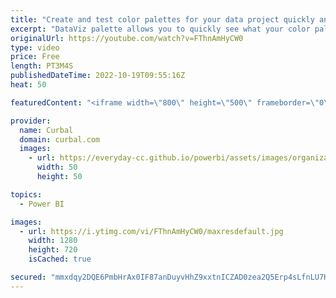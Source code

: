 ```yaml
---
title: "Create and test color palettes for your data project quickly and easily!"
excerpt: "DataViz palette allows you to quickly see what your color palette would like on an actual graph. No longer spend ages on your color choices only to realize that they don't quite hit the mark once you've plugged in your data.  Experiment with different colors by importing palettes from your favourite"
originalUrl: https://youtube.com/watch?v=FThnAmHyCW0
type: video
price: Free
length: PT3M4S
publishedDateTime: 2022-10-19T09:55:16Z
heat: 50

featuredContent: "<iframe width=\"800\" height=\"500\" frameborder=\"0\" src=\"https://www.youtube.com/embed/FThnAmHyCW0\" allow=\"accelerometer; autoplay; encrypted-media; gyroscope; picture-in-picture\" allowfullscreen></iframe>"

provider:
  name: Curbal
  domain: curbal.com
  images:
    - url: https://everyday-cc.github.io/powerbi/assets/images/organizations/curbal.com-50x50.jpg
      width: 50
      height: 50

topics:
  - Power BI

images:
  - url: https://i.ytimg.com/vi/FThnAmHyCW0/maxresdefault.jpg
    width: 1280
    height: 720
    isCached: true

secured: "mmxdqy2DQE6PmbHrAx0IF87anDuyvHhZ9xxtnICZAD0zea2Q5Erp4sLfnLU7H++r+qHWqR9JtWId1t4aNxCdxb6GFPeJ0MpVH8Hk4P2POMCQng+WK6cLQr9KXtEgSkJZkvbv6FEc+VsXWCH8q0DdTCFKfPH+Mo2JQvj3sVz5K1skGccGt0duuKrcmyYiipuYY980shiF46z8ww8riXXZ9H0TaVYofUS5zRrdCG2cg46F/fP2uJhxwIZTr/ZbFXPccmG0kHunNKjP27HiYnZFBX8ro+HU9vlqLN6gyi+ujOK/jKIBdWfFYH/bA+VbLO8sGX/fCkpqEYYv+hk1RC7uQG2/0vyEDN6hZup7dJn8rJDL1L6dRiDF91LDJiPSujHt4idZg5z17l0BIzlmMAdO7UVVo5kgf1YUMz1GsQGcn2k=;7aEJvsngkdnpulGSv4TZTw=="
---
```


